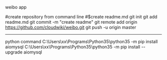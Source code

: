 weibo app

#create repository from command line
#$create readme.md
git init
git add readme.md
git commit -m "create readme"
git remote add origin https://github.com/cloudwiki/weibo.git
git push -u origin master



------------------------------------------
python command
C:\Users\xx\Programs\Python35\python35 -m pip install aiomysql
C:\Users\xx\Programs\Python35\python35 -m pip install --upgrade aiomysql
